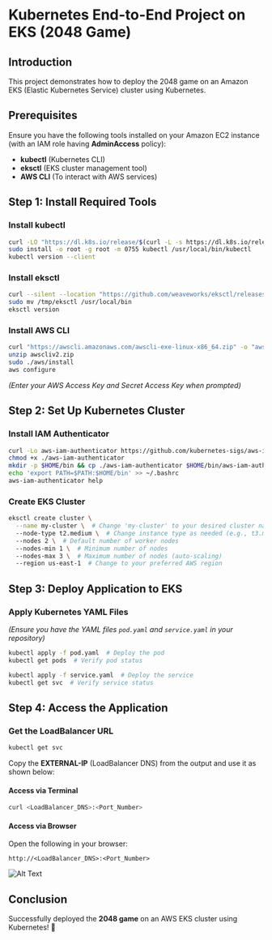 # Kubernetes End-to-End Project on EKS (2048 Game)

## Introduction
This project demonstrates how to deploy the 2048 game on an Amazon EKS (Elastic Kubernetes Service) cluster using Kubernetes.

## Prerequisites
Ensure you have the following tools installed on your Amazon EC2 instance (with an IAM role having **AdminAccess** policy):
- **kubectl** (Kubernetes CLI)
- **eksctl** (EKS cluster management tool)
- **AWS CLI** (To interact with AWS services)

## Step 1: Install Required Tools

### Install kubectl
```bash
curl -LO "https://dl.k8s.io/release/$(curl -L -s https://dl.k8s.io/release/stable.txt)/bin/linux/amd64/kubectl"
sudo install -o root -g root -m 0755 kubectl /usr/local/bin/kubectl
kubectl version --client
```

### Install eksctl
```bash
curl --silent --location "https://github.com/weaveworks/eksctl/releases/latest/download/eksctl_$(uname -s)_amd64.tar.gz" | tar xz -C /tmp
sudo mv /tmp/eksctl /usr/local/bin
eksctl version
```

### Install AWS CLI
```bash
curl "https://awscli.amazonaws.com/awscli-exe-linux-x86_64.zip" -o "awscliv2.zip"
unzip awscliv2.zip
sudo ./aws/install
aws configure
```
_(Enter your AWS Access Key and Secret Access Key when prompted)_

## Step 2: Set Up Kubernetes Cluster

### Install IAM Authenticator
```bash
curl -Lo aws-iam-authenticator https://github.com/kubernetes-sigs/aws-iam-authenticator/releases/download/v0.5.9/aws-iam-authenticator_0.5.9_linux_amd64
chmod +x ./aws-iam-authenticator
mkdir -p $HOME/bin && cp ./aws-iam-authenticator $HOME/bin/aws-iam-authenticator && export PATH=$PATH:$HOME/bin
echo 'export PATH=$PATH:$HOME/bin' >> ~/.bashrc
aws-iam-authenticator help
```

### Create EKS Cluster
```bash
eksctl create cluster \
  --name my-cluster \  # Change 'my-cluster' to your desired cluster name
  --node-type t2.medium \  # Change instance type as needed (e.g., t3.medium, m5.large)
  --nodes 2 \  # Default number of worker nodes
  --nodes-min 1 \  # Minimum number of nodes
  --nodes-max 3 \  # Maximum number of nodes (auto-scaling)
  --region us-east-1  # Change to your preferred AWS region
```

## Step 3: Deploy Application to EKS

### Apply Kubernetes YAML Files
_(Ensure you have the YAML files `pod.yaml` and `service.yaml` in your repository)_

```bash
kubectl apply -f pod.yaml  # Deploy the pod
kubectl get pods  # Verify pod status

kubectl apply -f service.yaml  # Deploy the service
kubectl get svc  # Verify service status
```

## Step 4: Access the Application

### Get the LoadBalancer URL
```bash
kubectl get svc
```
Copy the **EXTERNAL-IP** (LoadBalancer DNS) from the output and use it as shown below:

#### Access via Terminal
```bash
curl <LoadBalancer_DNS>:<Port_Number>
```

#### Access via Browser
Open the following in your browser:
```
http://<LoadBalancer_DNS>:<Port_Number>
```
![Alt Text](https://github.com/NotHarshhaa/DevOps-Projects/blob/master/DevOps-Project-08/image-4.png)

## Conclusion
Successfully deployed the **2048 game** on an AWS EKS cluster using Kubernetes! 🚀

